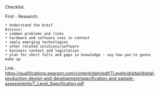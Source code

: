 Checklist.

First - Research:

```
• Understand the breif
Discuss:
• common problems and risks
• hardware and software uses in context
• newly emerging technologies
• other related solutions/software
• business context and legislation
• plan for short falls and gaps in knowledge - say how you're gonna make up
```

Link: https://qualifications.pearson.com/content/dam/pdf/TLevels/digital/digital-production-design-and-development/specification-and-sample-assessments/T_Level_Specification.pdf
